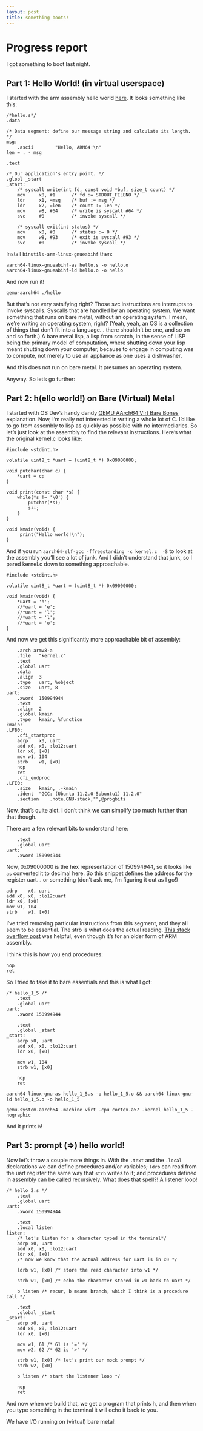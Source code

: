 ```yaml
---
layout: post
title: something boots!
---
```



# Progress report

I got something to boot last night.


## Part 1: Hello World! (in virtual userspace)

I started with the arm assembly hello world [here](https://peterdn.com/post/2020/08/22/hello-world-in-arm64-assembly/). It looks something like this:

    /*hello.s*/
    .data
    
    /* Data segment: define our message string and calculate its length. */
    msg:
        .ascii        "Hello, ARM64!\n"
    len = . - msg
    
    .text
    
    /* Our application's entry point. */
    .globl _start
    _start:
        /* syscall write(int fd, const void *buf, size_t count) */
        mov     x0, #1      /* fd := STDOUT_FILENO */
        ldr     x1, =msg    /* buf := msg */
        ldr     x2, =len    /* count := len */
        mov     w8, #64     /* write is syscall #64 */
        svc     #0          /* invoke syscall */
    
        /* syscall exit(int status) */
        mov     x0, #0      /* status := 0 */
        mov     w8, #93     /* exit is syscall #93 */
        svc     #0          /* invoke syscall */

Install `binutils-arm-linux-gnueabihf` then:

    aarch64-linux-gnueabihf-as hello.s -o hello.o
    aarch64-linux-gnueabihf-ld hello.o -o hello

And now run it!

    qemu-aarch64 ./hello

But that&rsquo;s not very satsifying right? Those svc instructions are interrupts to invoke syscalls. Syscalls that are handled by an operating system. We want something that runs on bare metal, without an operating system. I mean, we&rsquo;re writing an operating system, right? (Yeah, yeah, an OS is a collection of things that don&rsquo;t fit into a language&#x2026; there shouldn&rsquo;t be one, and so on and so forth.) A bare metal lisp, a lisp from scratch, in the sense of LISP being the primary model of computation, where shutting down your lisp meant shutting down your computer, because to engage in computing was to compute, not merely to use an appliance as one uses a dishwasher.

And this does not run on bare metal. It presumes an operating system.

Anyway. So let&rsquo;s go further:


## Part 2: h(ello world!) on Bare (Virtual) Metal

I started with OS Dev&rsquo;s handy dandy [QEMU AArch64 Virt Bare Bones](https://wiki.osdev.org/QEMU_AArch64_Virt_Bare_Bones) explanation. Now, I&rsquo;m really not interested in writing a whole lot of C. I&rsquo;d like to go from assembly to lisp as quickly as possible with no intermediaries. So let&rsquo;s just look at the assembly to find the relevant instructions. Here&rsquo;s what the original kernel.c looks like:

    #include <stdint.h>
    
    volatile uint8_t *uart = (uint8_t *) 0x09000000;
    
    void putchar(char c) {
        *uart = c;
    }
    
    void print(const char *s) {
        while(*s != '\0') {
            putchar(*s);
            s++;
        }
    }
    
    void kmain(void) {
         print("Hello world!\n");
    }

And if you run  `aarch64-elf-gcc -ffreestanding -c kernel.c  -S` to look at the assembly you&rsquo;ll see a lot of junk. And I didn&rsquo;t understand that junk, so I pared kernel.c down to something approachable.

    #include <stdint.h>
    
    volatile uint8_t *uart = (uint8_t *) 0x09000000;
    
    void kmain(void) {
        *uart = 'h';
        //*uart = 'e';
        //*uart = 'l';
        //*uart = 'l';
        //*uart = 'o';
    }

And now we get this significantly more approachable bit of assembly:

    	.arch armv8-a
    	.file	"kernel.c"
    	.text
    	.global	uart
    	.data
    	.align	3
    	.type	uart, %object
    	.size	uart, 8
    uart:
    	.xword	150994944
    	.text
    	.align	2
    	.global	kmain
    	.type	kmain, %function
    kmain:
    .LFB0:
    	.cfi_startproc
    	adrp	x0, uart
    	add	x0, x0, :lo12:uart
    	ldr	x0, [x0]
    	mov	w1, 104
    	strb	w1, [x0]
    	nop
    	ret
    	.cfi_endproc
    .LFE0:
    	.size	kmain, .-kmain
    	.ident	"GCC: (Ubuntu 11.2.0-5ubuntu1) 11.2.0"
    	.section	.note.GNU-stack,"",@progbits

Now, that&rsquo;s quite alot. I don&rsquo;t think we can simplify too much further than that though.

There are a few relevant bits to understand here:

        .text
        .global uart
    uart:
        .xword 150994944

Now, 0x09000000 is the hex representation of 150994944, so it looks like `as` converted it to decimal here. So this snippet defines the address for the register uart&#x2026; or something (don&rsquo;t ask me, I&rsquo;m figuring it out as I go!)

    adrp	x0, uart
    add	x0, x0, :lo12:uart
    ldr	x0, [x0]
    mov	w1, 104
    strb	w1, [x0]

I&rsquo;ve tried removing particular instructions from this segment, and they all seem to be essential. The strb is what does the actual reading. [This stack overflow post](https://stackoverflow.com/a/25508561) was helpful, even though it&rsquo;s for an older form of ARM assembly.

I think this is how you end procedures:

    nop
    ret

So I tried to take it to bare essentials and this is what I got:

    /* hello_1_5 /*
        .text
        .global uart
    uart:
        .xword 150994944
    
        .text
        .global _start
    _start:
        adrp x0, uart
        add x0, x0, :lo12:uart
        ldr x0, [x0]
    
        mov w1, 104
        strb w1, [x0]
    
        nop
        ret

    aarch64-linux-gnu-as hello_1_5.s -o hello_1_5.o && aarch64-linux-gnu-ld hello_1_5.o -o hello_1_5

    qemu-system-aarch64 -machine virt -cpu cortex-a57 -kernel hello_1_5 -nographic

And it prints `h`!


## Part 3: prompt (=>) hello world!

Now let&rsquo;s throw a couple more things in. With the `.text` and the `.local` declarations we can define procedures and/or variables; `ldrb` can read from the uart register the same way that `strb` writes to it; and procedures defined in assembly can be called recursively. What does that spell?! A listener loop!

    /* hello_2.s */
        .text
        .global uart
    uart:
        .xword 150994944
    
        .text
        .local listen
    listen:
        /* let's listen for a character typed in the terminal*/
        adrp x0, uart
        add x0, x0, :lo12:uart
        ldr x0, [x0]
        /* now we know that the actual address for uart is in x0 */
    
        ldrb w1, [x0] /* store the read character into w1 */
    
        strb w1, [x0] /* echo the character stored in w1 back to uart */
    
        b listen /* recur, b means branch, which I think is a procedure call */
    
        .text
        .global _start
    _start:
        adrp x0, uart
        add x0, x0, :lo12:uart
        ldr x0, [x0]
    
        mov w1, 61 /* 61 is '=' */
        mov w2, 62 /* 62 is '>' */
    
        strb w1, [x0] /* let's print our mock prompt */
        strb w2, [x0]
    
        b listen /* start the listener loop */
    
        nop
        ret

And now when we build that, we get a program that prints h, and then when you type something in the terminal it will echo it back to you.

We have I/O running on (virtual) bare metal!

